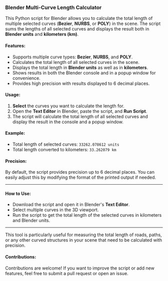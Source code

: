 
### Blender Multi-Curve Length Calculator

This Python script for Blender allows you to calculate the total length of multiple selected curves (**Bezier**, **NURBS**, or **POLY**) in the scene. The script sums the lengths of all selected curves and displays the result both in **Blender units** and **kilometers (km)**.

#### Features:
- Supports multiple curve types: **Bezier**, **NURBS**, and **POLY**.
- Calculates the total length of all selected curves in the scene.
- Displays the total length in **Blender units** as well as in **kilometers**.
- Shows results in both the Blender console and in a popup window for convenience.
- Provides high precision with results displayed to 6 decimal places.

#### Usage:
1. **Select** the curves you want to calculate the length for.
2. Open the **Text Editor** in Blender, paste the script, and **Run Script**.
3. The script will calculate the total length of all selected curves and display the result in the console and a popup window.

#### Example:
- Total length of selected curves: `33262.078612 units`
- Total length converted to kilometers: `33.262079 km`

#### Precision:
By default, the script provides precision up to 6 decimal places. You can easily adjust this by modifying the format of the printed output if needed.

---

#### How to Use:
- Download the script and open it in Blender's **Text Editor**.
- Select multiple curves in the 3D viewport.
- Run the script to get the total length of the selected curves in kilometers and Blender units.

---

This tool is particularly useful for measuring the total length of roads, paths, or any other curved structures in your scene that need to be calculated with precision.

#### Contributions:
Contributions are welcome! If you want to improve the script or add new features, feel free to submit a pull request or open an issue.
